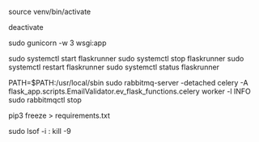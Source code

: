 source venv/bin/activate

deactivate

sudo gunicorn -w 3 wsgi:app

sudo systemctl start flaskrunner
sudo systemctl stop flaskrunner
sudo systemctl restart flaskrunner
sudo systemctl status flaskrunner




PATH=$PATH:/usr/local/sbin
sudo rabbitmq-server -detached
celery -A flask_app.scripts.EmailValidator.ev_flask_functions.celery worker -l INFO
sudo rabbitmqctl stop

pip3 freeze > requirements.txt


sudo lsof -i :<PortNumber>
kill -9 <PID>

